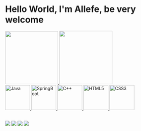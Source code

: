 # Hello World, I'm Allefe, be very welcome

<table>
    <a href="https://github.com/allefe1">
    <img height="170em" src="https://github-readme-stats.vercel.app/api?username=allefe1&count_private=true&show_icons=true&theme=github_dark"/>
    <img height="171em" src="https://github-readme-stats.vercel.app/api/top-langs/?username=allefe1&layout=compact&count_private=true&show_icons=true&theme=github_dark"/>
  
   
 <div>
  <img src="https://img.icons8.com/?size=100&id=13679&format=png&color=000000" width="80" alt="Java"/>  
  <img src="https://img.icons8.com/?size=100&id=90519&format=png&color=000000" width="80" alt="SpringBoot"/>
  <img src="https://img.icons8.com/?size=100&id=TpULddJc4gTh&format=png&color=000000" width="80" alt="C++"/>
  <img src="https://img.icons8.com/color/2x/html-5.png" width="80" alt="HTML5"/>
  <img src="https://img.icons8.com/color/2x/css3.png" width="80" alt="CSS3"/>
 </div>

</table>

<div> 
  <a href="https://www.instagram.com/afilipez/" target="_blank"><img src="https://img.shields.io/badge/-Instagram-%23E4405F?style=for-the-badge&logo=instagram&logoColor=white" target="_blank"></a>
  <a href="https://www.tiktok.com/@afilipez" target="_blank"><img src="https://img.shields.io/badge/-TikTok-02569B?logo=tiktok&logoColor=white&style=for-the-badge"></a>
  <a href = "mailto: allefefilipe1@gmail.com"><img src="https://img.shields.io/badge/-Gmail-%23333?style=for-the-badge&logo=gmail&logoColor=white" target="_blank"></a>
  <a href="https://www.linkedin.com/in/allefe-filipe-74262a1b3/" target="_blank"><img src="https://img.shields.io/badge/-LinkedIn-%230077B5?style=for-the-badge&logo=linkedin&logoColor=white" target="_blank"></a> 
</div>

